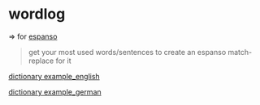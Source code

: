 # wordlog

=> for [espanso](https://github.com/espanso/espanso)

> get your most used words/sentences to create an espanso match-replace for it

[dictionary example_english](https://github.com/sindresorhus/word-list/blob/main/words.txt)

[dictionary example_german](https://github.com/davidak/wortliste/blob/master/wortliste.txt)
